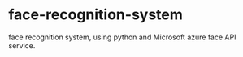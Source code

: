 # face-recognition-system
face recognition system, using python and Microsoft azure face API service. 
